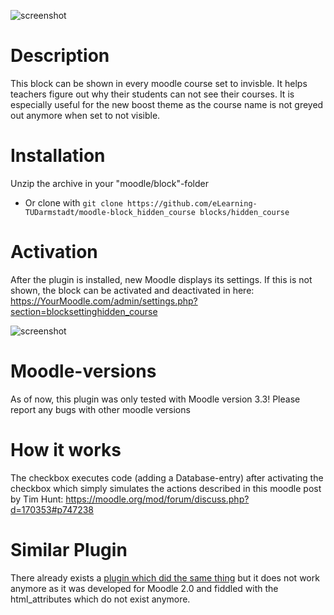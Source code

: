 ![screenshot](https://user-images.githubusercontent.com/15816473/33555151-8ee5f1b4-d8ff-11e7-844f-26375a53a853.jpg)

Description
===================
This block can be shown in every moodle course set to invisble. It helps teachers figure out why their students can not see their courses.
It is especially useful for the new boost theme as the course name is not greyed out anymore when set to not visible.

Installation
===================
Unzip the archive in your "moodle/block"-folder
* Or clone with ```git clone https://github.com/eLearning-TUDarmstadt/moodle-block_hidden_course blocks/hidden_course```

Activation
===================
After the plugin is installed, new Moodle displays its settings. If this is not shown, the block can be activated and deactivated in here:
https://YourMoodle.com/admin/settings.php?section=blocksettinghidden_course

![screenshot](https://user-images.githubusercontent.com/15816473/34302074-a12de6a4-e72f-11e7-806d-f6019ef78738.jpg)

Moodle-versions
===================
As of now, this plugin was only tested with Moodle version 3.3! Please report any bugs with other moodle versions

How it works
===================
The checkbox executes code (adding a Database-entry) after activating the checkbox which simply simulates the actions described in this moodle post by Tim Hunt:
https://moodle.org/mod/forum/discuss.php?d=170353#p747238

Similar Plugin
===================
There already exists a [plugin which did the same thing](https://moodle.org/plugins/block_hiddencourse) but it does not work anymore as it was developed for Moodle 2.0 and fiddled with the html_attributes which do not exist anymore.